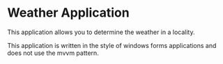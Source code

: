 # Weather Application
This application allows you to determine the weather in a locality.

This application is written in the style of windows forms applications and does not use the mvvm pattern.

